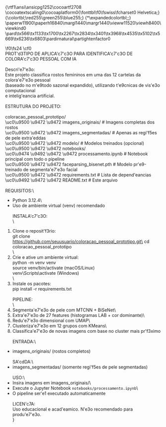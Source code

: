 {\rtf1\ansi\ansicpg1252\cocoartf2708
\cocoatextscaling0\cocoaplatform0{\fonttbl\f0\fswiss\fcharset0 Helvetica;}
{\colortbl;\red255\green255\blue255;}
{\*\expandedcolortbl;;}
\paperw11900\paperh16840\margl1440\margr1440\vieww11520\viewh8400\viewkind0
\pard\tx566\tx1133\tx1700\tx2267\tx2834\tx3401\tx3968\tx4535\tx5102\tx5669\tx6236\tx6803\pardirnatural\partightenfactor0

\f0\fs24 \cf0 \
PROT\'d3TIPO DE APLICA\'c7\'c3O PARA IDENTIFICA\'c7\'c3O DE COLORA\'c7\'c3O PESSOAL COM IA\
\
Descri\'e7\'e3o:\
Este projeto classifica rostos femininos em uma das 12 cartelas da colora\'e7\'e3o pessoal\
(baseado no m\'e9todo sazonal expandido), utilizando t\'e9cnicas de vis\'e3o computacional\
e intelig\'eancia artificial.\
\
ESTRUTURA DO PROJETO:\
\
coloracao_pessoal_prototipo/\
\uc0\u9500 \u9472 \u9472  imagens_originais/        # Imagens completas dos rostos\
\uc0\u9500 \u9472 \u9472  imagens_segmentadas/      # Apenas as regi\'f5es de pele extra\'eddas\
\uc0\u9500 \u9472 \u9472  modelo/                   # Modelos treinados (opcional)\
\uc0\u9500 \u9472 \u9472  notebooks/\
\uc0\u9474    \u9492 \u9472 \u9472  processamento.ipynb   # Notebook principal com todo o pipeline\
\uc0\u9500 \u9472 \u9472  faceparsing_bisenet.pth   # Modelo pr\'e9-treinado de segmenta\'e7\'e3o facial\
\uc0\u9500 \u9472 \u9472  requirements.txt          # Lista de depend\'eancias\
\uc0\u9492 \u9472 \u9472  README.txt                # Este arquivo\
\
REQUISITOS:\
- Python 3.12.4\
- Uso de ambiente virtual (venv) recomendado\
\
INSTALA\'c7\'c3O:\
\
1. Clone o reposit\'f3rio:\
   git clone https://github.com/seuusuario/coloracao_pessoal_prototipo.git\
   cd coloracao_pessoal_prototipo\
\
2. Crie e ative um ambiente virtual:\
   python -m venv venv\
   source venv/bin/activate     (macOS/Linux)\
   venv\\Scripts\\activate        (Windows)\
\
3. Instale os pacotes:\
   pip install -r requirements.txt\
\
PIPELINE:\
\
1. Segmenta\'e7\'e3o de pele com MTCNN + BiSeNet\
2. Extra\'e7\'e3o de 27 features (histogramas LAB + cor dominante)\
3. Redu\'e7\'e3o dimensional com UMAP\
4. Clusteriza\'e7\'e3o em 12 grupos com KMeans\
5. Classifica\'e7\'e3o de novas imagens com base no cluster mais pr\'f3ximo\
\
ENTRADA:\
- imagens_originais/ (rostos completos)\
\
SA\'cdDA:\
- imagens_segmentadas/ (somente regi\'f5es de pele segmentadas)\
\
USO:\
- Insira imagens em imagens_originais/\
- Execute o Jupyter Notebook `notebooks/processamento.ipynb`\
- O pipeline ser\'e1 executado automaticamente\
\
LICEN\'c7A:\
Uso educacional e acad\'eamico. N\'e3o recomendado para produ\'e7\'e3o.\
}